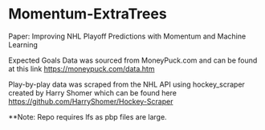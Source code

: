 # Momentum-ExtraTrees
Paper: Improving NHL Playoff Predictions with Momentum and Machine Learning

Expected Goals Data was sourced from MoneyPuck.com and can be found at this link https://moneypuck.com/data.htm

Play-by-play data was scraped from the NHL API using hockey_scraper created by Harry Shomer which can be found here https://github.com/HarryShomer/Hockey-Scraper

**Note: Repo requires lfs as pbp files are large.
